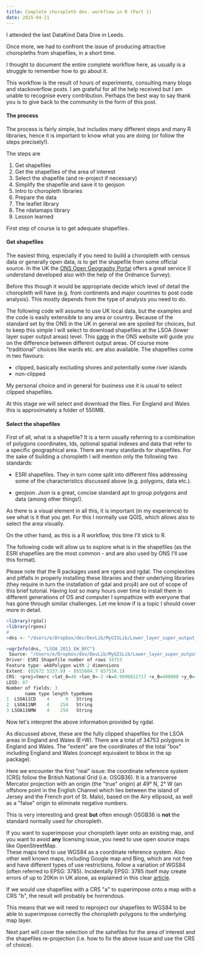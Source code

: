 ```yaml
---
title: Complete choropleth dev. workflow in R (Part 1)
date: 2015-04-21
---
```


I attended the last DataKind Data Dive in Leeds.

Once more, we had to confront the issue of producing attractive choropleths from shapefiles, in a short time.

I thought to document the entire complete workflow here, as usually is a struggle to remember how to go about it.

This workflow is the result of hours of experiments, consulting many blogs and stackoverflow posts.  I am grateful for all the help received but I am unable to recognise every contribution.  Perhaps the best way to say thank you is to give back to the community in the form of this post.

#### The process

The process is fairly simple, but includes many different steps and many R libraries, hence it is important to know what you are doing (or follow the steps precisely!).

The steps are

1. Get shapefiles
2. Get the shapefiles of the area of interest
3. Select the shapefile (and re-project if necessary)
4. Simplify the shapefile and save it to geojson
5. Intro to choropleth libraries
6. Prepare the data
7. The leaflet library
8. The rdatamaps library
9. Lesson learned

First step of course is to get adequate shapefiles.

#### Get shapefiles

The easiest thing, especially if you need to build a choropleth with census data or generally open data, is to get the shapefile from some official source. In the UK the [ONS Open Geography Portal](https://geoportal.statistics.gov.uk/geoportal/catalog/main/home.page) offers a great service (I understand developed also with the help of the Ordnance Survey).

Before this though it would be appropriate decide which level of detail the choropleth will have (e.g. from continents and major countries to post code analysis).  This mostly depends from the type of analysis you need to do.

The following code will assume to use UK local data, but the examples and the code is easily extensible to any area or country.
Because of the standard set by the ONS in the UK in general we are spoiled for choices, but to keep this simple I will select to download shapefiles at the LSOA (lower layer super output areas) level.  This [page](http://www.ons.gov.uk/ons/guide-method/geography/beginner-s-guide/census/super-output-areas--soas-/index.html) in the ONS website will guide you on the difference between different output areas.  Of course more "traditional" choices like wards etc. are also available.
The shapefiles come in two flavours:
- clipped, basically excluding shores and potentially some river islands
- non-clipped

My personal choice and in general for business use it is usual to select clipped shapefiles.

At this stage we will select and download the files.  For England and Wales this is approximately a folder of 550MB. 

#### Select the shapefiles

First of all, what is a shapefile?  It is a term usually referring to a combination of polygons coordinates, Ids, optional spatial indexes and data that refer to a specific geographical area.
There are many standards for shapefiles.  For the sake of building a choropleth I will mention only the following two standards:

- ESRI shapefiles. They in turn come split into different files addressing some of the characteristics discussed above (e.g. polygons, data etc.).

- geojson. Json is a great, concise standard apt to group polygons and data (among other things!). 

As there is a visual element in all this, it is important (in my experience) to see what is it that you get.  For this I normally use QGIS, which allows also to select the area visually.

On the other hand, as this is a R workflow, this time I'll stick to R.

The following code will allow us to explore what is in the shapefiles (as the ESRI shapefiles are the most common - and are also used by ONS I'll use this format).

Please note that the R packages used are rgeos and rgdal.  The complexities and pitfalls in properly installing these libraries and their underlying libraries (they require in turn the installation of gdal and proj4) are out of scope of this brief tutorial.  Having lost so many hours over time to install them in different generations of OS and computer I sympathize with everyone that has gone through similar challenges. Let me know if is a topic I should cover more in detail.

```R
>library(rgdal)
>library(rgeos)
#
>dns <- "/Users/e/Dropbox/dev/DevLib/MyGISLib/Lower_layer_super_output_areas_(E+W)_2011_Boundaries_(Full_Clipped)"

>ogrInfo(dns, "LSOA_2011_EW_BFC")
 Source: "/Users/e/Dropbox/dev/DevLib/MyGISLib/Lower_layer_super_output_areas_(E+W)_2011_Boundaries_(Full_Clipped)_V2", layer: "LSOA_2011_EW_BFC_V2"
Driver: ESRI Shapefile number of rows 34753 
Feature type: wkbPolygon with 2 dimensions
Extent: (82672 5337.9) - (655604.7 657534.1)
CRS: +proj=tmerc +lat_0=49 +lon_0=-2 +k=0.9996012717 +x_0=400000 +y_0=-100000 +datum=OSGB36 +units=m +no_defs  
LDID: 87 
Number of fields: 3 
       name type length typeName
1  LSOA11CD    4      9   String
2  LSOA11NM    4    254   String
3 LSOA11NMW    4    254   String
```
Now let's interpret the above information provided by rgdal.

As discussed above, these are the fully clipped shapefiles for the LSOA areas in England and Wales (E+W).
There are a total of 34753 polygons in England and Wales.
The "extent" are the coordinates of the total "box" including England and Wales (concept equivalent to bbox in the sp package).

Here we encounter the first "real" issue: the coordinate reference system (CRS) follow the British National Grid (i.e. OSGB36). 
It is a transverse Mercator projection with an origin (the "true" origin) at 49° N, 2° W (an offshore point in the English Channel which lies between the island of Jersey and the French port of St. Malo), based on the Airy ellipsoid, as well as a "false" origin to eliminate negative numbers.

This is very interesting and great **but** often enough OSGB36 is **not** the standard normally used for choropleth.

If you want to superimpose your choropleth layer onto an existing map, and you want to avoid **any**  licensing issue, you need to use open source maps like OpenStreetMap.  
These maps tend to use WGS84 as a coordinate reference system.  Also other well known maps, including Google map and Bing, which are not free and have different types of use restrictions, follow a variation of WGS84 (often referred to EPSG: 3785).
Incidentally EPSG: 3785 itself may create errors of up to 20Km in UK alone, as explained in this clear [article](https://alastaira.wordpress.com/2011/01/23/the-google-maps-bing-maps-spherical-mercator-projection/).

If we would use shapefiles with a CRS "a" to superimpose onto a map with a CRS "b", the result will probably be horrendous.

This means that we will need to reproject our shapefiles to WGS84 to be able to superimpose correctly the choropleth polygons to the underlying map layer.

Next part  will cover the selection of the sahefiles for the area of interest and the shapefiles re-projection (i.e. how to fix the above issue and use the CRS of choice).



